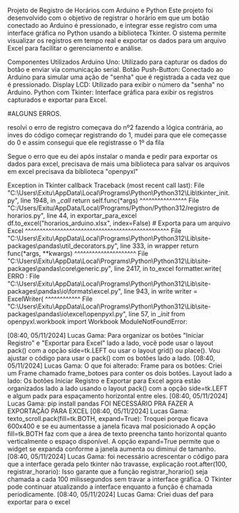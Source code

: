 Projeto de Registro de Horários com Arduino e Python
Este projeto foi desenvolvido com o objetivo de registrar o horário em que um botão conectado ao Arduino é pressionado, e integrar esse registro com uma interface gráfica no Python usando a biblioteca Tkinter. O sistema permite visualizar os registros em tempo real e exportar os dados para um arquivo Excel para facilitar o gerenciamento e análise.

Componentes Utilizados
Arduino Uno: Utilizado para capturar os dados do botão e enviar via comunicação serial.
Botão Push-Button: Conectado ao Arduino para simular uma ação de "senha" que é registrada a cada vez que é pressionado.
Display LCD: Utilizado para exibir o número da "senha" no Arduino.
Python com Tkinter: Interface gráfica para exibir os registros capturados e exportar para Excel.

#ALGUNS ERROS.

resolvi o erro de registro começava do nº2 fazendo a lógica contrária, ao inves do código começar registrando do 1, mudei para que ele começasse do 0 e assim consegui que ele registrasse o 1º da fila


Segue o erro que eu dei após instalar o manda e pedir para exportar os dados para excel, precisava de mais uma biblioteca para salvar os arquivos em excel precisava da biblioteca "openpyxl"

Exception in Tkinter callback 
Traceback (most recent call last):
  File "C:\Users\Exitu\AppData\Local\Programs\Python\Python312\Lib\tkinter\_init.py", line 1948, in __call_
    return self.func(*args)
           ^^^^^^^^^^^^^^^^
  File "C:/Users/Exitu/AppData/Local/Programs/Python/Python312/registro de horarios.py", line 44, in exportar_para_excel
    df.to_excel("horarios_arduino.xlsx", index=False)  # Exporta para um arquivo Excel
    ^^^^^^^^^^^^^^^^^^^^^^^^^^^^^^^^^^^^^^^^^^^^^^^^^
  File "C:\Users\Exitu\AppData\Local\Programs\Python\Python312\Lib\site-packages\pandas\util\_decorators.py", line 333, in wrapper
    return func(*args, **kwargs)
           ^^^^^^^^^^^^^^^^^^^^^
  File "C:\Users\Exitu\AppData\Local\Programs\Python\Python312\Lib\site-packages\pandas\core\generic.py", line 2417, in to_excel
    formatter.write(
  ERRO :
File "C:\Users\Exitu\AppData\Local\Programs\Python\Python312\Lib\site-packages\pandas\io\formats\excel.py", line 943, in write
    writer = ExcelWriter(
             ^^^^^^^^^^^^
  File "C:\Users\Exitu\AppData\Local\Programs\Python\Python312\Lib\site-packages\pandas\io\excel\openpyxl.py", line 57, in __init_
    from openpyxl.workbook import Workbook
ModuleNotFoundError:

[08:40, 05/11/2024] Lucas Gama: Para organizar os botões "Iniciar Registro" e "Exportar para Excel" lado a lado, você pode usar o layout pack() com a opção side=tk.LEFT ou usar o layout grid() ou place(). Vou ajustar o código para usar o pack() com os botões lado a lado.
[08:40, 05/11/2024] Lucas Gama: O que foi alterado:
Frame para os botões: Criei um Frame chamado frame_botoes para conter os dois botões.
Layout lado a lado: Os botões Iniciar Registro e Exportar para Excel agora estão organizados lado a lado usando o layout pack() com a opção side=tk.LEFT e algum padx para espaçamento horizontal entre eles.
[08:40, 05/11/2024] Lucas Gama: pip install pandas
FOI NECESSÁRIO PRA FAZER A EXPORTAÇÃO PARA EXCEL
[08:40, 05/11/2024] Lucas Gama: texto_scroll.pack(fill=tk.BOTH, expand=True): 
Troquei porque ficava 600x400 e se eu aumentasse a janela ficava mal posicionado 
A opção fill=tk.BOTH faz com que a área de texto preencha tanto horizontal quanto verticalmente o espaço disponível. A opção expand=True permite que o widget se expanda conforme a janela aumenta ou diminui de tamanho.
[08:40, 05/11/2024] Lucas Gama: foi necessário acrescentar o código para que a interface gerada pelo tkinter não travasse, explicação
root.after(100, registrar_horario): Isso garante que a função registrar_horario() seja chamada a cada 100 milissegundos sem travar a interface gráfica. O Tkinter pode continuar atualizando a interface enquanto a função é chamada periodicamente.
[08:40, 05/11/2024] Lucas Gama: Criei duas def para exportar para o excel

